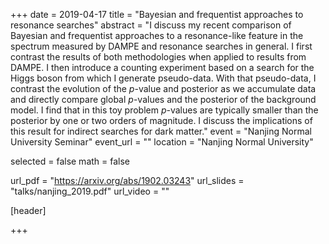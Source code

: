 +++
date = 2019-04-17
title = "Bayesian and frequentist approaches to resonance searches"
abstract = "I discuss my recent comparison of Bayesian and frequentist approaches to a resonance-like feature in the spectrum measured by DAMPE and resonance searches in general. I first contrast the results of both methodologies when applied to results from DAMPE. I then introduce a counting experiment based on a search for the Higgs boson from which I generate pseudo-data. With that pseudo-data, I contrast the evolution of the $p$-value and posterior as we accumulate data and directly compare global $p$-values and the posterior of the background model. I find that in this toy problem $p$-values are typically smaller than the posterior by one or two orders of magnitude. I discuss the implications of this result for indirect searches for dark matter."
event = "Nanjing Normal University Seminar"
event_url = ""
location = "Nanjing Normal University"

selected = false
math = false

url_pdf = "https://arxiv.org/abs/1902.03243"
url_slides = "talks/nanjing_2019.pdf"
url_video = ""

[header]

+++
